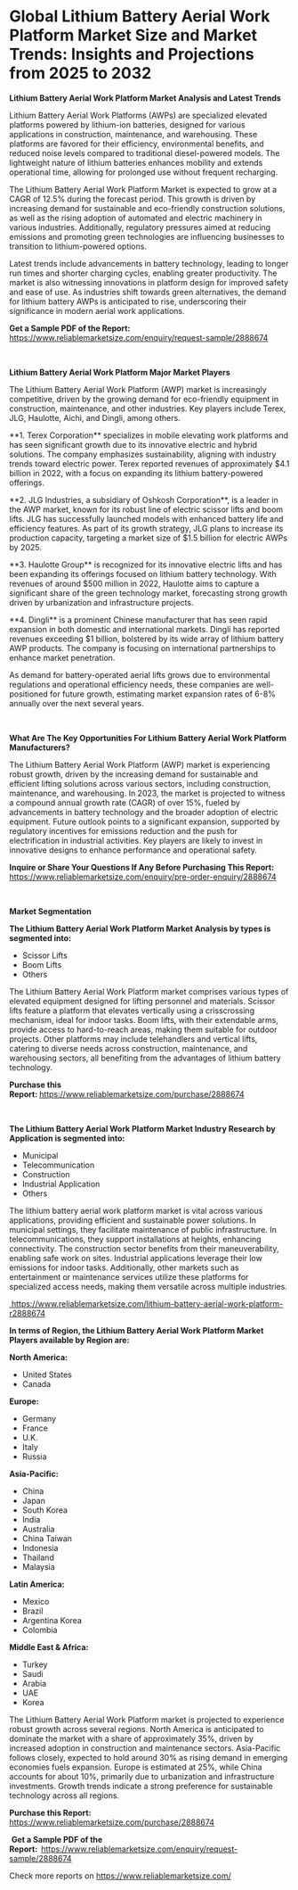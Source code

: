<p><h1>Global Lithium Battery Aerial Work Platform Market Size and Market Trends: Insights and Projections from 2025 to 2032</h1></p><p><strong>Lithium Battery Aerial Work Platform Market Analysis and Latest Trends</strong></p>
<p><p>Lithium Battery Aerial Work Platforms (AWPs) are specialized elevated platforms powered by lithium-ion batteries, designed for various applications in construction, maintenance, and warehousing. These platforms are favored for their efficiency, environmental benefits, and reduced noise levels compared to traditional diesel-powered models. The lightweight nature of lithium batteries enhances mobility and extends operational time, allowing for prolonged use without frequent recharging.</p><p>The Lithium Battery Aerial Work Platform Market is expected to grow at a CAGR of 12.5% during the forecast period. This growth is driven by increasing demand for sustainable and eco-friendly construction solutions, as well as the rising adoption of automated and electric machinery in various industries. Additionally, regulatory pressures aimed at reducing emissions and promoting green technologies are influencing businesses to transition to lithium-powered options.</p><p>Latest trends include advancements in battery technology, leading to longer run times and shorter charging cycles, enabling greater productivity. The market is also witnessing innovations in platform design for improved safety and ease of use. As industries shift towards green alternatives, the demand for lithium battery AWPs is anticipated to rise, underscoring their significance in modern aerial work applications.</p></p>
<p><strong>Get a Sample PDF of the Report:&nbsp;</strong> <a href="https://www.reliablemarketsize.com/enquiry/request-sample/2888674?utm_campaign=3298&utm_medium=2&utm_source=Github&utm_content=ia&utm_term=14032025&utm_id=lithium-battery-aerial-work-platform">https://www.reliablemarketsize.com/enquiry/request-sample/2888674</a></p>
<p>&nbsp;</p>
<p><strong>Lithium Battery Aerial Work Platform Major Market Players</strong></p>
<p><p>The Lithium Battery Aerial Work Platform (AWP) market is increasingly competitive, driven by the growing demand for eco-friendly equipment in construction, maintenance, and other industries. Key players include Terex, JLG, Haulotte, Aichi, and Dingli, among others.</p><p>**1. Terex Corporation** specializes in mobile elevating work platforms and has seen significant growth due to its innovative electric and hybrid solutions. The company emphasizes sustainability, aligning with industry trends toward electric power. Terex reported revenues of approximately $4.1 billion in 2022, with a focus on expanding its lithium battery-powered offerings.</p><p>**2. JLG Industries, a subsidiary of Oshkosh Corporation**, is a leader in the AWP market, known for its robust line of electric scissor lifts and boom lifts. JLG has successfully launched models with enhanced battery life and efficiency features. As part of its growth strategy, JLG plans to increase its production capacity, targeting a market size of $1.5 billion for electric AWPs by 2025.</p><p>**3. Haulotte Group** is recognized for its innovative electric lifts and has been expanding its offerings focused on lithium battery technology. With revenues of around $500 million in 2022, Haulotte aims to capture a significant share of the green technology market, forecasting strong growth driven by urbanization and infrastructure projects.</p><p>**4. Dingli** is a prominent Chinese manufacturer that has seen rapid expansion in both domestic and international markets. Dingli has reported revenues exceeding $1 billion, bolstered by its wide array of lithium battery AWP products. The company is focusing on international partnerships to enhance market penetration.</p><p>As demand for battery-operated aerial lifts grows due to environmental regulations and operational efficiency needs, these companies are well-positioned for future growth, estimating market expansion rates of 6-8% annually over the next several years.</p></p>
<p>&nbsp;</p>
<p><strong>What Are The Key Opportunities For Lithium Battery Aerial Work Platform Manufacturers?</strong></p>
<p><p>The Lithium Battery Aerial Work Platform (AWP) market is experiencing robust growth, driven by the increasing demand for sustainable and efficient lifting solutions across various sectors, including construction, maintenance, and warehousing. In 2023, the market is projected to witness a compound annual growth rate (CAGR) of over 15%, fueled by advancements in battery technology and the broader adoption of electric equipment. Future outlook points to a significant expansion, supported by regulatory incentives for emissions reduction and the push for electrification in industrial activities. Key players are likely to invest in innovative designs to enhance performance and operational safety.</p></p>
<p><strong>Inquire or Share Your Questions If Any Before Purchasing This Report:</strong> <a href="https://www.reliablemarketsize.com/enquiry/pre-order-enquiry/2888674?utm_campaign=3298&utm_medium=2&utm_source=Github&utm_content=ia&utm_term=14032025&utm_id=lithium-battery-aerial-work-platform">https://www.reliablemarketsize.com/enquiry/pre-order-enquiry/2888674</a></p>
<p>&nbsp;</p>
<p><strong>Market Segmentation</strong></p>
<p><strong>The Lithium Battery Aerial Work Platform Market Analysis by types is segmented into:</strong></p>
<p><ul><li>Scissor Lifts</li><li>Boom Lifts</li><li>Others</li></ul></p>
<p><p>The Lithium Battery Aerial Work Platform market comprises various types of elevated equipment designed for lifting personnel and materials. Scissor lifts feature a platform that elevates vertically using a crisscrossing mechanism, ideal for indoor tasks. Boom lifts, with their extendable arms, provide access to hard-to-reach areas, making them suitable for outdoor projects. Other platforms may include telehandlers and vertical lifts, catering to diverse needs across construction, maintenance, and warehousing sectors, all benefiting from the advantages of lithium battery technology.</p></p>
<p><strong>Purchase this Report:&nbsp;</strong><a href="https://www.reliablemarketsize.com/purchase/2888674?utm_campaign=3298&utm_medium=2&utm_source=Github&utm_content=ia&utm_term=14032025&utm_id=lithium-battery-aerial-work-platform">https://www.reliablemarketsize.com/purchase/2888674</a></p>
<p>&nbsp;</p>
<p><strong>The Lithium Battery Aerial Work Platform Market Industry Research by Application is segmented into:</strong></p>
<p><ul><li>Municipal</li><li>Telecommunication</li><li>Construction</li><li>Industrial Application</li><li>Others</li></ul></p>
<p><p>The lithium battery aerial work platform market is vital across various applications, providing efficient and sustainable power solutions. In municipal settings, they facilitate maintenance of public infrastructure. In telecommunications, they support installations at heights, enhancing connectivity. The construction sector benefits from their maneuverability, enabling safe work on sites. Industrial applications leverage their low emissions for indoor tasks. Additionally, other markets such as entertainment or maintenance services utilize these platforms for specialized access needs, making them versatile across multiple industries.</p></p>
<p><a href="https://www.reliablemarketsize.com/lithium-battery-aerial-work-platform-r2888674?utm_campaign=3298&utm_medium=2&utm_source=Github&utm_content=ia&utm_term=14032025&utm_id=lithium-battery-aerial-work-platform">&nbsp;https://www.reliablemarketsize.com/lithium-battery-aerial-work-platform-r2888674</a></p>
<p><strong>In terms of Region, the Lithium Battery Aerial Work Platform Market Players available by Region are:</strong></p>
<p>
    <p> <strong> North America: </strong>
        <ul>
            <li>United States</li>
            <li>Canada</li>
        </ul>
        </p> 
    <p> <strong> Europe: </strong>
        <ul>
            <li>Germany</li>
            <li>France</li>
            <li>U.K.</li>
            <li>Italy</li>
            <li>Russia</li>
        </ul>
        </p> 
    <p> <strong> Asia-Pacific: </strong>
        <ul>
            <li>China</li>
            <li>Japan</li>
            <li>South Korea</li>
            <li>India</li>
            <li>Australia</li>
            <li>China Taiwan</li>
            <li>Indonesia</li>
            <li>Thailand</li>
            <li>Malaysia</li>
        </ul>
        </p> 
    <p> <strong> Latin America: </strong>
        <ul>
            <li>Mexico</li>
            <li>Brazil</li>
            <li>Argentina Korea</li>
            <li>Colombia</li>
        </ul>
        </p> 
    <p> <strong> Middle East & Africa: </strong>
        <ul>
            <li>Turkey</li>
            <li>Saudi</li>
            <li>Arabia</li>
            <li>UAE</li>
            <li>Korea</li>
        </ul>
    </p>
    </p>
<p><p>The Lithium Battery Aerial Work Platform market is projected to experience robust growth across several regions. North America is anticipated to dominate the market with a share of approximately 35%, driven by increased adoption in construction and maintenance sectors. Asia-Pacific follows closely, expected to hold around 30% as rising demand in emerging economies fuels expansion. Europe is estimated at 25%, while China accounts for about 10%, primarily due to urbanization and infrastructure investments. Growth trends indicate a strong preference for sustainable technology across all regions.</p></p>
<p><strong>Purchase this Report: </strong><a href="https://www.reliablemarketsize.com/purchase/2888674?utm_campaign=3298&utm_medium=2&utm_source=Github&utm_content=ia&utm_term=14032025&utm_id=lithium-battery-aerial-work-platform">https://www.reliablemarketsize.com/purchase/2888674</a></p>
<p>&nbsp;<strong>Get a Sample PDF of the Report:&nbsp;&nbsp;</strong><a href="https://www.reliablemarketsize.com/enquiry/request-sample/2888674?utm_campaign=3298&utm_medium=2&utm_source=Github&utm_content=ia&utm_term=14032025&utm_id=lithium-battery-aerial-work-platform">https://www.reliablemarketsize.com/enquiry/request-sample/2888674</a></p>
<p><strong></strong></p>
<p>Check more reports on <a href="https://www.reliablemarketsize.com/?utm_campaign=3298&utm_medium=2&utm_source=Github&utm_content=ia&utm_term=14032025&utm_id=lithium-battery-aerial-work-platform">https://www.reliablemarketsize.com/</a></p>